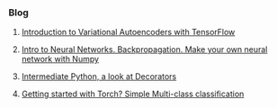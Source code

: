 ### Blog


1. [Introduction to Variational Autoencoders with TensorFlow](https://github.com/FullSimplify/Examples/blob/master/Introduction%20to%20Variational%20Autoencoders_1.ipynb)

2. [Intro to Neural Networks. Backpropagation. Make your own neural network with Numpy](https://github.com/FullSimplify/Examples/blob/master/net_numpy3.ipynb)

3. [Intermediate Python, a look at Decorators](https://github.com/FullSimplify/Examples/blob/master/Decorators.ipynb)

4. [Getting started with Torch? Simple Multi-class classification](https://github.com/FullSimplify/Examples/blob/master/iris_fcnn_example.ipynb)
